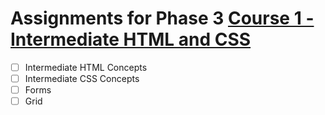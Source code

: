 # Assignments for Phase 3 [Course 1 - Intermediate HTML and CSS](https://www.theodinproject.com/paths/full-stack-javascript/courses/intermediate-html-and-css)

- [ ] Intermediate HTML Concepts
- [ ] Intermediate CSS Concepts
- [ ] Forms
- [ ] Grid
